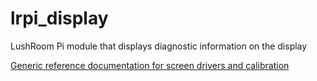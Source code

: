 # lrpi_display
LushRoom Pi module that displays diagnostic information on the display


[Generic reference documentation for screen drivers and calibration](http://www.circuitbasics.com/raspberry-pi-touchscreen-calibration-screen-rotation/)
